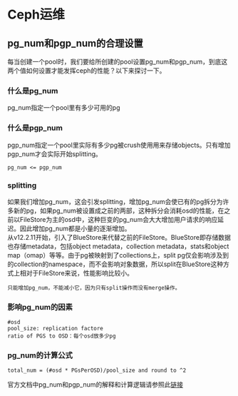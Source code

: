 # Ceph运维

## pg_num和pgp_num的合理设置
每当创建一个pool时，我们要给所创建的pool设置pg_num和pgp_num，到底这两个值如何设置才能发挥ceph的性能？以下来探讨一下。

### 什么是pg_num

pg_num指定一个pool里有多少可用的pg

### 什么是pgp_num

pgp_num指定一个pool里实际有多少pg被crush使用用来存储objects。只有增加pgp_num才会实际开始splitting。  

```
pg_num <= pgp_num
```

### splitting

如果我们增加pg_num，这会引发splitting，增加pg_num会使已有的pg拆分为许多新的pg，如果pg_num被设置成之前的两部，这种拆分会消耗osd的性能，在之前以FileStore为主的osd中，这种巨变的pg_num会大大增加用户请求的响应延迟。因此增加pg_num都是小量的逐渐增加。  
从v12.2.11开始，引入了BlueStore来代替之前的FileStore。BlueStore即存储数据也存储metadata，包括object metadata，collection metadata，stats和object map（omap）等等。由于pg被映射到了collections上，split pg仅会影响涉及到的collection的namespace，而不会影响对象数据，所以split在BlueStore这种方式上相对于FileStore来说，性能影响比较小。

```
只能增加pg_num，不能减小它，因为只有split操作而没有merge操作。
```

### 影响pg_num的因素

```
#osd
pool_size: replication factore
ratio of PGS to OSD：每个osd放多少pg

```

### pg_num的计算公式

```
total_num = (#osd * PGsPerOSD)/pool_size and round to ^2
```


官方文档中pg_num和pgp_num的解释和计算逻辑请参照此[链接](https://ceph.com/pgcalc/)